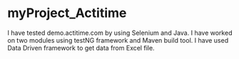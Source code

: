 # myProject_Actitime
I have tested demo.actitime.com by using Selenium and Java. I have worked on two modules using testNG framework and Maven build tool. I have used Data Driven framework to get data from Excel file.
